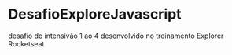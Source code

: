 # DesafioExploreJavascript
desafio do intensivão 1 ao 4 desenvolvido no treinamento Explorer Rocketseat
